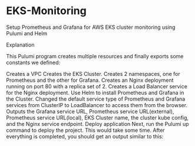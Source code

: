 # EKS-Monitoring
Setup Prometheus and Grafana for AWS EKS cluster monitoring using Pulumi and Helm


Explanation

This Pulumi program creates multiple resources and finally exports some constants we defined:

Creates a VPC
Creates the EKS Cluster.
Creates 2 namespaces, one for Prometheus and the other for Grafana.
Creates an Nginx deployment running on port 80 with a replica set of 2.
Creates a Load Balancer service for the Nginx deployment.
Use Helm to install Prometheus and Grafana in the Cluster.
Changed the default service type of Prometheus and Grafana services from ClusterIP to LoadBalancer to access them from the browser.
Outputs the Grafana service URL, Prometheus service URL(external), Prometheus service URL(local), EKS Cluster name, the cluster kube config, and the Nginx service endpoint.
Deploy application
Next, run the Pulumi up command to deploy the project. This would take some time. After everything is completed, you should get an output similar to this:

